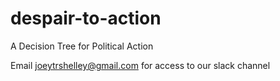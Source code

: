 # despair-to-action
A Decision Tree for Political Action

Email joeytrshelley@gmail.com for access to our slack channel
